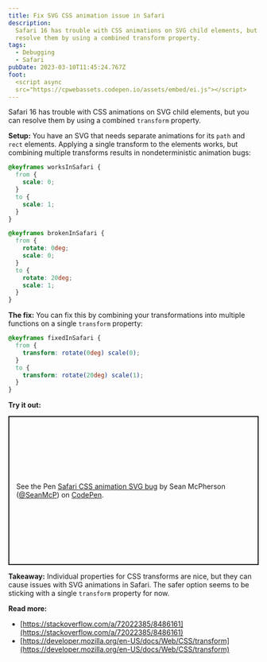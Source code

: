 ```yaml
---
title: Fix SVG CSS animation issue in Safari
description:
  Safari 16 has trouble with CSS animations on SVG child elements, but you can
  resolve them by using a combined transform property.
tags:
  - Debugging
  - Safari
pubDate: 2023-03-10T11:45:24.767Z
foot:
  <script async
  src="https://cpwebassets.codepen.io/assets/embed/ei.js"></script>
---
```


Safari 16 has trouble with CSS animations on SVG child elements, but you can
resolve them by using a combined `transform` property.

**Setup:** You have an SVG that needs separate animations for its `path` and
`rect` elements. Applying a single transform to the elements works, but
combining multiple transforms results in nondeterministic animation bugs:

```css
@keyframes worksInSafari {
  from {
    scale: 0;
  }
  to {
    scale: 1;
  }
}

@keyframes brokenInSafari {
  from {
    rotate: 0deg;
    scale: 0;
  }
  to {
    rotate: 20deg;
    scale: 1;
  }
}
```

**The fix:** You can fix this by combining your transformations into multiple
functions on a single `transform` property:

```css
@keyframes fixedInSafari {
  from {
    transform: rotate(0deg) scale(0);
  }
  to {
    transform: rotate(20deg) scale(1);
  }
}
```

**Try it out:**

<p class="codepen" data-height="300" data-default-tab="css,result" data-slug-hash="dyqVxvY" data-user="SeanMcP" style="height: 300px; box-sizing: border-box; display: flex; align-items: center; justify-content: center; border: 2px solid; margin: 1em 0; padding: 1em;">
  <span>See the Pen <a href="https://codepen.io/SeanMcP/pen/dyqVxvY">
  Safari CSS animation SVG bug</a> by Sean McPherson (<a href="https://codepen.io/SeanMcP">@SeanMcP</a>)
  on <a href="https://codepen.io">CodePen</a>.</span>
</p>

**Takeaway:** Individual properties for CSS transforms are nice, but they can
cause issues with SVG animations in Safari. The safer option seems to be
sticking with a single `transform` property for now.

**Read more:**

- [https://stackoverflow.com/a/72022385/8486161](https://stackoverflow.com/a/72022385/8486161)
- [https://developer.mozilla.org/en-US/docs/Web/CSS/transform](https://developer.mozilla.org/en-US/docs/Web/CSS/transform)
